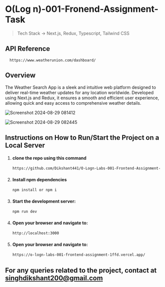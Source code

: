 #  O(Log n)-001-Fronend-Assignment-Task

> Tech Stack -> Next.js, Redux, Typescript, Tailwind CSS


## API Reference

```
  https://www.weatherunion.com/dashboard/
```

## Overview

The Weather Search App is a sleek and intuitive web platform designed to deliver real-time weather updates for any location worldwide. Developed using Next.js and Redux, it ensures a smooth and efficient user experience, allowing quick and easy access to comprehensive weather details.


![Screenshot 2024-08-29 081412](https://github.com/user-attachments/assets/4bf71f54-c92a-4966-a783-56ebdb92b20b)

![Screenshot 2024-08-29 082445](https://github.com/user-attachments/assets/dd211c07-b89b-4057-9a74-edfc8c2d3eba)

## Instructions on How to Run/Start the Project on a Local Server
1. #### clone the repo using this command
    ```bash
    https://github.com/Dikshant441/O-Logn-Labs-001-Frontend-Assignment-.git
    ```
2. #### Install npm dependencies
    ```bash
    npm install or npm i
    ```
3. #### Start the development server:
    ```bash
    npm run dev
    ```
4. #### Open your browser and navigate to:
     ```bash
    http://localhost:3000
    ```
5. #### Open your browser and navigate to:
     ```bash
    https://o-logn-labs-001-frontend-assignment-1ffd.vercel.app/
    ```
## For any queries related to the project, contact at singhdikshant200@gmail.com